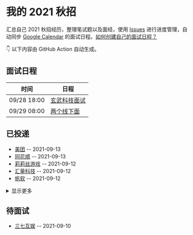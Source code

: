 
# 我的 2021 秋招 

汇总自己 2021 秋招经历，整理笔试题以及面经，使用 [Issues](https://github.com/sang-Mu/interview-schedule/issues) 进行进度管理，自动同步 [Google Calendar](https://calendar.google.com/) 的面试日程。[如何创建自己的面试日程？](https://github.com/Mayandev/interview-2021/issues/19)


👇 以下内容由 GitHub Action 自动生成。

## 面试日程

| 时间          | 日程                                                                                                                             |
| ----------- | ------------------------------------------------------------------------------------------------------------------------------ |
| 09/28 18:00 | [玄武科技面试](https://www.google.com/calendar/event?eid=NWI3YzJidHU0ZmdrbXMwdm9hYXM1Mmg4dm4gam5udDlqNWFkbG84ajE3aHVoNWNiYmFvN2NAZw) |
| 09/29 08:00 | [两个线下面](https://www.google.com/calendar/event?eid=NTYzcm9lajdwOW1wZ2lmZmx0MmNuYmUxdm0gam5udDlqNWFkbG84ajE3aHVoNWNiYmFvN2NAZw)  |

## 已投递
- [美团](https://github.com/sang-Mu/interview-schedule/issues/25) -- 2021-09-13
- [同花顺](https://github.com/sang-Mu/interview-schedule/issues/24) -- 2021-09-13
- [莉莉丝游戏](https://github.com/sang-Mu/interview-schedule/issues/22) -- 2021-09-12
- [汇量科技](https://github.com/sang-Mu/interview-schedule/issues/21) -- 2021-09-12
- [帆软](https://github.com/sang-Mu/interview-schedule/issues/20) -- 2021-09-12
<details><summary>显示更多</summary>

- [快手](https://github.com/sang-Mu/interview-schedule/issues/19) -- 2021-09-12
- [小鹅通](https://github.com/sang-Mu/interview-schedule/issues/18) -- 2021-09-12
- [虎牙](https://github.com/sang-Mu/interview-schedule/issues/17) -- 2021-09-11
- [yy](https://github.com/sang-Mu/interview-schedule/issues/16) -- 2021-09-11
- [趣拿](https://github.com/sang-Mu/interview-schedule/issues/15) -- 2021-09-11
- [太平洋网络](https://github.com/sang-Mu/interview-schedule/issues/14) -- 2021-09-10
</details>

## 待面试
- [三七互娱](https://github.com/sang-Mu/interview-schedule/issues/13) -- 2021-09-10
